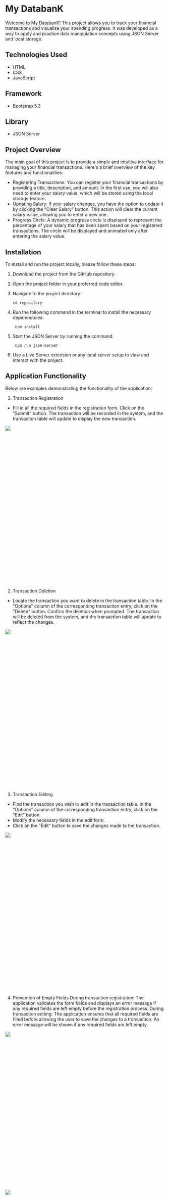 # My DatabanK

Welcome to My DatabanK! This project allows you to track your financial transactions and visualize your spending progress. It was developed as a way to apply and practice data manipulation concepts using JSON Server and local storage.

## Technologies Used
- HTML
- CSS
- JavaScript

## Framework
- Bootstrap 5.3

## Library
- JSON Server

## Project Overview
The main goal of this project is to provide a simple and intuitive interface for managing your financial transactions. Here's a brief overview of the key features and functionalities:

- Registering Transactions: You can register your financial transactions by providing a title, description, and amount. In the first use, you will also need to enter your salary value, which will be stored using the local storage feature.
- Updating Salary: If your salary changes, you have the option to update it by clicking the "Clear Salary" button. This action will clear the current salary value, allowing you to enter a new one.
- Progress Circle: A dynamic progress circle is displayed to represent the percentage of your salary that has been spent based on your registered transactions. The circle will be displayed and animated only after entering the salary value.

## Installation
To install and run the project locally, please follow these steps:

1. Download the project from the GitHub repository.
2. Open the project folder in your preferred code editor.
3. Navigate to the project directory:

    ```cd repository```

4. Run the following command in the terminal to install the necessary dependencies: 

    ``` npm install```

5. Start the JSON Server by running the command: 

    ``` npm run json-server```

6. Use a Live Server extension or any local server setup to view and interact with the project.

## Application Functionality

Below are examples demonstrating the functionality of the application:

1. Transaction Registration

- Fill in all the required fields in the registration form.
Click on the "Submit" button.
The transaction will be recorded in the system, and the transaction table will update to display the new transaction.

<div style="width: 650px; height: 500px;">
  <img src="./src/images/transaction-register.gif" />
</div>

2. Transaction Deletion
- Locate the transaction you want to delete in the transaction table.
In the "Options" column of the corresponding transaction entry, click on the "Delete" button.
Confirm the deletion when prompted.
The transaction will be deleted from the system, and the transaction table will update to reflect the changes.

<div style="width: 650px; height: 500px;">
  <img src="./src/images/delete.gif" />
</div>

3. Transaction Editing
- Find the transaction you wish to edit in the transaction table.
In the "Options" column of the corresponding transaction entry, click on the "Edit" button.
- Modify the necessary fields in the edit form.
- Click on the "Edit" button to save the changes made to the transaction.

<div style="width: 650px; height: 500px;">
  <img src="./src/images/edit.gif" />
</div>

4. Prevention of Empty Fields
During transaction registration: The application validates the form fields and displays an error message if any required fields are left empty before the registration process.
During transaction editing: The application ensures that all required fields are filled before allowing the user to save the changes to a transaction. An error message will be shown if any required fields are left empty.

<div style="width: 650px; height: 500px;">
  <img src="./src/images/empty-input.gif" />
</div>

<div style="width: 650px; height: 500px;">
  <img src="./src/images/empty-edit-input.gif" />
</div>


Enjoy managing your financial transactions with My DatabanK!
